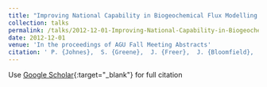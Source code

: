 ```yaml
---
title: "Improving National Capability in Biogeochemical Flux Modelling: the UK Environmental Virtual Observatory (EVOp)"
collection: talks
permalink: /talks/2012-12-01-Improving-National-Capability-in-Biogeochemical-Flux-Modelling-the-UK-Environmental-Virtual-Observatory-EVOp
date: 2012-12-01
venue: 'In the proceedings of AGU Fall Meeting Abstracts'
citation: ' P. {Johnes},  S. {Greene},  J. {Freer},  J. {Bloomfield},  K. {Macleod},  S. {Reaney},  N. {Odoni}, &quot;Improving National Capability in Biogeochemical Flux Modelling: the UK Environmental Virtual Observatory (EVOp).&quot; In the proceedings of AGU Fall Meeting Abstracts, 2012.'
---
```

Use [Google Scholar](https://scholar.google.com/scholar?q=Improving+National+Capability+in+Biogeochemical+Flux+Modelling:+the+UK+Environmental+Virtual+Observatory+(EVOp)){:target="_blank"} for full citation